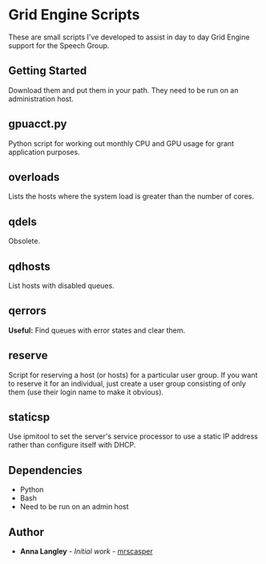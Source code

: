 # Grid Engine Scripts

These are small scripts I've developed to assist in day to day Grid Engine
support for the Speech Group.

## Getting Started

Download them and put them in your path.  They need to be run on an administration host.

## gpuacct.py

Python script for working out monthly CPU and GPU usage for grant application purposes.

## overloads

Lists the hosts where the system load is greater than the number of cores.

## qdels

Obsolete.

## qdhosts

List hosts with disabled queues.

## qerrors

**Useful:** Find queues with error states and clear them.

## reserve

Script for reserving a host (or hosts) for a particular user group.  If you want to reserve it for 
an individual, just create a user group consisting of only them (use their login name to make it obvious).

## staticsp

Use ipmitool to set the server's service processor to use a static IP address rather than configure itself with DHCP.

## Dependencies

* Python
* Bash
* Need to be run on an admin host

## Author

* **Anna Langley** - *Initial work* - [mrscasper](https://github.com/mrscasper)
